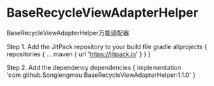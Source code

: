 # BaseRecycleViewAdapterHelper
BaseRecycleViewAdapterHelper万能适配器

Step 1. Add the JitPack repository to your build file
gradle
	allprojects {
		repositories {
			...
			maven { url 'https://jitpack.io' }
		}
	}


Step 2. Add the dependency
dependencies {
	  implementation 'com.github.Songlengmou:BaseRecycleViewAdapterHelper:1.1.0'
	}
